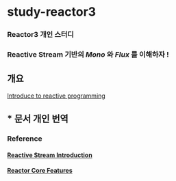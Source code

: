 # study-reactor3
### Reactor3 개인 스터디
### Reactive Stream 기반의 *Mono* 와 *Flux* 를 이해하자 !

## 개요
[Introduce to reactive programming](documents/tech.io/ko/introduce-to-reactive-programming.md) 

## \* 문서 개인 번역

### Reference

#### [Reactive Stream Introduction](documents/reference/3.%20Introduction%20to%20Reactive%20Programming.md)

#### [Reactor Core Features](documents/reference/4.%20Reactor%20Core%20Features.md)
